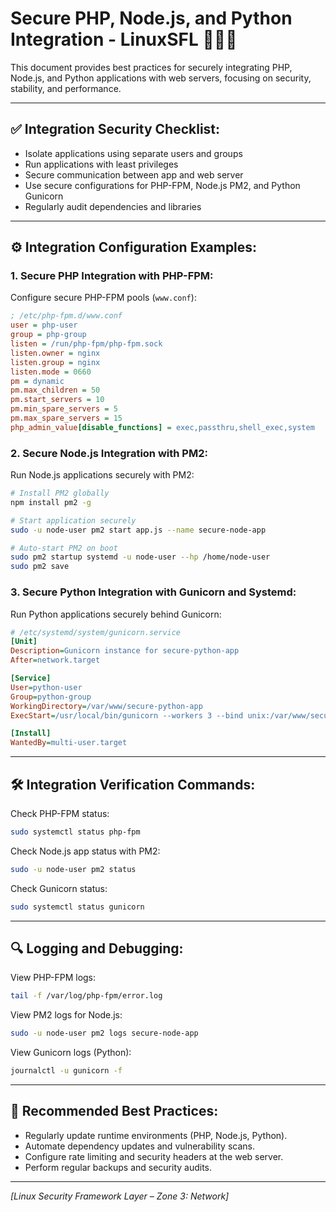 # Secure PHP, Node.js, and Python Integration - LinuxSFL 🐘🚀🐍

This document provides best practices for securely integrating PHP, Node.js, and Python applications with web servers, focusing on security, stability, and performance.

---

## ✅ **Integration Security Checklist:**

- Isolate applications using separate users and groups
- Run applications with least privileges
- Secure communication between app and web server
- Use secure configurations for PHP-FPM, Node.js PM2, and Python Gunicorn
- Regularly audit dependencies and libraries

---

## ⚙️ **Integration Configuration Examples:**

### 1. **Secure PHP Integration with PHP-FPM:**

Configure secure PHP-FPM pools (`www.conf`):
```ini
; /etc/php-fpm.d/www.conf
user = php-user
group = php-group
listen = /run/php-fpm/php-fpm.sock
listen.owner = nginx
listen.group = nginx
listen.mode = 0660
pm = dynamic
pm.max_children = 50
pm.start_servers = 10
pm.min_spare_servers = 5
pm.max_spare_servers = 15
php_admin_value[disable_functions] = exec,passthru,shell_exec,system
```

### 2. **Secure Node.js Integration with PM2:**

Run Node.js applications securely with PM2:
```bash
# Install PM2 globally
npm install pm2 -g

# Start application securely
sudo -u node-user pm2 start app.js --name secure-node-app

# Auto-start PM2 on boot
sudo pm2 startup systemd -u node-user --hp /home/node-user
sudo pm2 save
```

### 3. **Secure Python Integration with Gunicorn and Systemd:**

Run Python applications securely behind Gunicorn:
```ini
# /etc/systemd/system/gunicorn.service
[Unit]
Description=Gunicorn instance for secure-python-app
After=network.target

[Service]
User=python-user
Group=python-group
WorkingDirectory=/var/www/secure-python-app
ExecStart=/usr/local/bin/gunicorn --workers 3 --bind unix:/var/www/secure-python-app/app.sock wsgi:app

[Install]
WantedBy=multi-user.target
```

---

## 🛠️ **Integration Verification Commands:**

Check PHP-FPM status:
```bash
sudo systemctl status php-fpm
```

Check Node.js app status with PM2:
```bash
sudo -u node-user pm2 status
```

Check Gunicorn status:
```bash
sudo systemctl status gunicorn
```

---

## 🔍 **Logging and Debugging:**

View PHP-FPM logs:
```bash
tail -f /var/log/php-fpm/error.log
```

View PM2 logs for Node.js:
```bash
sudo -u node-user pm2 logs secure-node-app
```

View Gunicorn logs (Python):
```bash
journalctl -u gunicorn -f
```

---

## 📌 **Recommended Best Practices:**

- Regularly update runtime environments (PHP, Node.js, Python).
- Automate dependency updates and vulnerability scans.
- Configure rate limiting and security headers at the web server.
- Perform regular backups and security audits.

---

*[Linux Security Framework Layer – Zone 3: Network]*
